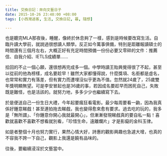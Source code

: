 ```yaml
---
title: 交換日記：奔向文藝日子
date: 2015-10-26 23:48:00 +08:00
tags: [小西灣過客, 生活, 交換日記, 暮, 隨想]

---
```


  
  
  
也是聽完MLA那夜後，睡醒，像終於休息夠了一樣，感到是時候要改寫生活。自臨升讀大學前，就說過很想讀人類學。反正如今萬事俱備，特別是距離報讀碩士的時間還有三個月左右，大概正好有充足時間預備一份份必要又零碎的文件：推薦信、自我介紹、IETLS成績單……  
  
拾回的不止一個心願，還很想再完成多一個。中學時讀王貽興覺得很了不起，甚至以從前的他為榜樣，成名要趁早！雖然大家都懂得說，什麼獎項、名銜都是虛名，也常常和實力有落差，但有實力而遭埋沒似乎更為不值。忽然就24歲了，25歲雙年獎明顯無望。可是李安冒起也是36歲的事，若因成名要趁早而困死自己，失敗既是難怪，也是活該的。就努力地，多多少少也繼續寫下去。  
  
於是便送自己一份生日大禮，今年起要瘋狂看電影。最少每周要看一齣，因為我真係好鍾意睇戲！甚至連拍拖去睇戲，我也變得愈來愈有要求。過去吃的玩的，我多是「無所謂」、「你鍾意你開心我就最開心」，但漸漸發現睇戲真的要自私一點！喜歡就喜歡不喜歡不想看就別看，「珍惜生命，遠離爛片」才是影癡的金科玉律。  
  
如是者整個十月也努力實行，果然心情大好，詩惠的觀影興趣也急遽大增，也真的不容我不誇一下自己，觀影上我還是饒有品味的。  
  
  
往後，要繼續浸淫於文藝當中。
